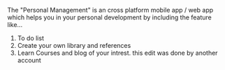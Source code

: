 The "Personal Management" is an cross platform mobile app / web app which helps you in your personal development by including the feature like...
1) To do list 
2) Create your own library and references 
3) Learn Courses and blog of your intrest.
this edit was done by another account

